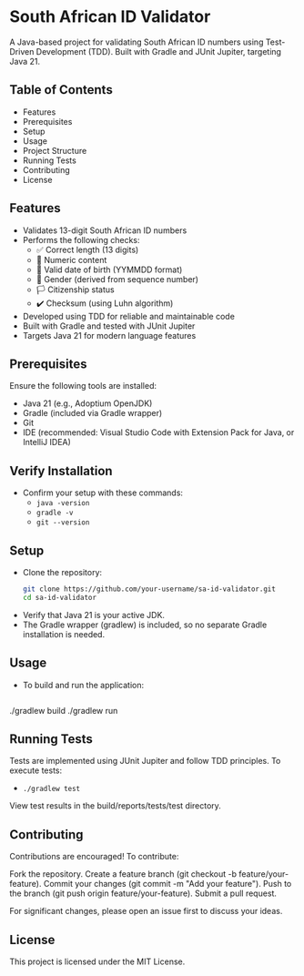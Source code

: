 # South African ID Validator
A Java-based project for validating South African ID numbers using Test-Driven Development (TDD). Built with Gradle and JUnit Jupiter, targeting Java 21.

## Table of Contents

- Features
- Prerequisites
- Setup
- Usage
- Project Structure
- Running Tests
- Contributing
- License

## Features
- Validates 13-digit South African ID numbers
- Performs the following checks:
  - ✅ Correct length (13 digits)
  - 🔢 Numeric content
  - 📅 Valid date of birth (YYMMDD format)
  - 🚻 Gender (derived from sequence number)
  - 🏳️ Citizenship status
  - ✔️ Checksum (using Luhn algorithm)
- Developed using TDD for reliable and maintainable code
- Built with Gradle and tested with JUnit Jupiter
- Targets Java 21 for modern language features

## Prerequisites
Ensure the following tools are installed:
- Java 21 (e.g., Adoptium OpenJDK)
- Gradle (included via Gradle wrapper)
- Git
- IDE (recommended: Visual Studio Code with Extension Pack for Java, or IntelliJ IDEA)

## Verify Installation
- Confirm your setup with these commands:
  - `java -version`
  - `gradle -v`
  - `git --version`

## Setup
- Clone the repository:
  ```bash
  git clone https://github.com/your-username/sa-id-validator.git
  cd sa-id-validator
- Verify that Java 21 is your active JDK.
- The Gradle wrapper (gradlew) is included, so no separate Gradle installation is needed.

## Usage
- To build and run the application:
  ```bash
 ./gradlew build
 ./gradlew run

## Running Tests
Tests are implemented using JUnit Jupiter and follow TDD principles.
 To execute tests:
 - `./gradlew test`

View test results in the build/reports/tests/test directory.

## Contributing
Contributions are encouraged! To contribute:

Fork the repository.
Create a feature branch (git checkout -b feature/your-feature).
Commit your changes (git commit -m "Add your feature").
Push to the branch (git push origin feature/your-feature).
Submit a pull request.

For significant changes, please open an issue first to discuss your ideas.
## License
This project is licensed under the MIT License.
